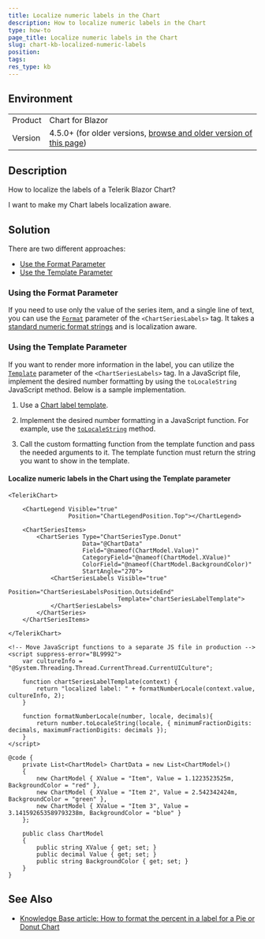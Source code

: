```yaml
---
title: Localize numeric labels in the Chart
description: How to localize numeric labels in the Chart
type: how-to
page_title: Localize numeric labels in the Chart
slug: chart-kb-localized-numeric-labels
position:
tags:
res_type: kb
---
```


## Environment

<table>
    <tbody>
        <tr>
            <td>Product</td>
            <td>Chart for Blazor</td>
        </tr>
        <tr>
            <td>Version</td>
            <td>4.5.0+ (for older versions, <a href="https://github.com/telerik/blazor-docs/blob/4.4.0/knowledge-base/chart-localized-labels.md">browse and older version of this page</a>)</td>
        </tr>
    </tbody>
</table>

## Description

How to localize the labels of a Telerik Blazor Chart?

I want to make my Chart labels localization aware.

## Solution

There are two different approaches:

* [Use the Format Parameter](#using-the-format-parameter)
* [Use the Template Parameter](#using-the-template-parameter)

### Using the Format Parameter

If you need to use only the value of the series item, and a single line of text, you can use the [`Format`](slug:components/chart/label-template-format#format-strings) parameter of the `<ChartSeriesLabels>` tag. It takes a [standard numeric format strings](https://docs.microsoft.com/en-us/dotnet/standard/base-types/standard-numeric-format-strings) and is localization aware.

### Using the Template Parameter

If you want to render more information in the label, you can utilize the [`Template`](slug:components/chart/label-template-format#templates) parameter of the `<ChartSeriesLabels>` tag. In a JavaScript file, implement the desired number formatting by using the `toLocaleString` JavaScript method. Below is a sample implementation.


1. Use a [Chart label template](slug:components/chart/label-template-format#templates).

1. Implement the desired number formatting in a JavaScript function. For example, use the [`toLocaleString`](https://developer.mozilla.org/en-US/docs/Web/JavaScript/Reference/Global_Objects/Number/toLocaleString) method.

1. Call the custom formatting function from the template function and pass the needed arguments to it. The template function must return the string you want to show in the template.

#### Localize numeric labels in the Chart using the Template parameter

````RAZOR
<TelerikChart>

    <ChartLegend Visible="true"
                 Position="ChartLegendPosition.Top"></ChartLegend>

    <ChartSeriesItems>
        <ChartSeries Type="ChartSeriesType.Donut"
                     Data="@ChartData"
                     Field="@nameof(ChartModel.Value)"
                     CategoryField="@nameof(ChartModel.XValue)"
                     ColorField="@nameof(ChartModel.BackgroundColor)"
                     StartAngle="270">
            <ChartSeriesLabels Visible="true"
                               Position="ChartSeriesLabelsPosition.OutsideEnd"
                               Template="chartSeriesLabelTemplate">
            </ChartSeriesLabels>
        </ChartSeries>
    </ChartSeriesItems>

</TelerikChart>

<!-- Move JavaScript functions to a separate JS file in production -->
<script suppress-error="BL9992">
    var cultureInfo = "@System.Threading.Thread.CurrentThread.CurrentUICulture";

    function chartSeriesLabelTemplate(context) {
        return "localized label: " + formatNumberLocale(context.value, cultureInfo, 2);
    }

    function formatNumberLocale(number, locale, decimals){
        return number.toLocaleString(locale, { minimumFractionDigits: decimals, maximumFractionDigits: decimals });
    }
</script>

@code {
    private List<ChartModel> ChartData = new List<ChartModel>()
    {
        new ChartModel { XValue = "Item", Value = 1.1223523525m, BackgroundColor = "red" },
        new ChartModel { XValue = "Item 2", Value = 2.542342424m, BackgroundColor = "green" },
        new ChartModel { XValue = "Item 3", Value = 3.141592653589793238m, BackgroundColor = "blue" }
    };

    public class ChartModel
    {
        public string XValue { get; set; }
        public decimal Value { get; set; }
        public string BackgroundColor { get; set; }
    }
}
````

## See Also

* [Knowledge Base article: How to format the percent in a label for a Pie or Donut Chart](slug:chart-format-percent)
